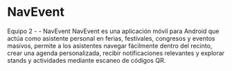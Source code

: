 # NavEvent
Equipo 2 - - NavEvent
NavEvent es una aplicación móvil para Android que actúa como asistente personal en ferias, festivales, congresos y eventos masivos, permite a los asistentes navegar fácilmente dentro del recinto, crear una agenda personalizada, recibir notificaciones relevantes y explorar stands y actividades mediante escaneo de códigos QR.
